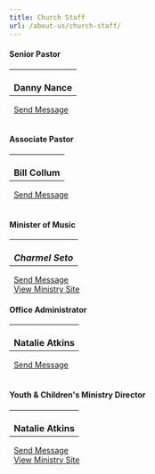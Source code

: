```yaml
---
title: Church Staff
url: /about-us/church-staff/
---
```


<div class="bvbc-staff">
  <div class="member">
    <div class="bvbc-heading"><h4 class="heading text-center">Senior Pastor</h4></div>
    <table>
      <tr>
        <td class="text-center">
          <div class="image" style="background-image: url('/img/staff/danny-nance-175.jpg')">&nbsp;</div>
          <strong>Danny Nance</strong>
        </td>
      </tr>
    </table>
    <div class="footer">
      <i class="fa fa-envelope" title="E-mail"></i>&nbsp; <a href="mailto:pastor@bayvista.org?Subject=Message from Website">Send Message</a><br>&nbsp;
    </div>
  </div>
   <div class="member">
    <div class="bvbc-heading"><h4 class="heading text-center">Associate Pastor</h4></div>
    <table>
      <tr>
        <td class="text-center">
          <div class="image" style="background-image: url('/img/staff/bill-collum-175.jpg')">&nbsp;</div>
          <strong>Bill Collum</strong>
        </td>
      </tr>
    </table>
    <div class="footer">
      <i class="fa fa-envelope" title="E-mail"></i>&nbsp; <a href="mailto:admin@bayvista.org?Subject=Message from Website">Send Message</a><br>&nbsp;
    </div>
  </div>
  <div class="member">
    <div class="bvbc-heading"><h4 class="heading text-center">Minister of Music</h4></div>
    <table>
      <tr>
        <td class="text-center">
           <div class="image" style="background-image: url('/img/staff/charmel-seto-175.jpg')">&nbsp;</div>
           <strong><em>Charmel Seto </em></strong><br>
        </td>
      </tr>
    </table>
    <div class="footer">
      <i class="fa fa-envelope" title="E-mail"></i>&nbsp; <a href="mailto:Charmel@bayvista.org?Subject=Message from Website">Send Message</a><br>
      <i class="fa fa-link" title="Link"></i>&nbsp; <a title="Worship" href="/ministries/worship/">View Ministry Site</a>
    </div>
  </div>
  <div class="member">
    <div class="bvbc-heading"><h4 class="heading text-center">Office Administrator</h4></div>
    <table>
      <tr>
        <td class="text-center">
          <div class="image" style="background-image: url('/img/staff/natalie-atkins-175.jpg')">&nbsp;</div>
          <strong>Natalie Atkins</strong>
        </td>
      </tr>
    </table>
    <div class="footer">
      <i class="fa fa-envelope" title="E-mail"></i>&nbsp; <a href="mailto:office@bayvista.org?Subject=Message from Website">Send Message</a><br>&nbsp;
    </div>
  </div>
  <div class="member">
    <div class="bvbc-heading"><h4 class="heading text-center">Youth &amp; Children's Ministry Director</h4></div>
    <table>
      <tr>
        <td class="text-center">
          <div class="image" style="background-image: url('/img/staff/natalie-atkins-175.jpg')">&nbsp;</div>
          <strong>Natalie Atkins</strong>
        </td>
      </tr>
    </table>
    <div class="footer">
      <i class="fa fa-envelope" title="E-mail"></i>&nbsp; <a href="mailto:natalie@bayvista.org?Subject=Message from Website">Send Message</a><br>
      <i class="fa fa-link" title="Link"></i>&nbsp; <a title="Worship" href="/ministries/children/">View Ministry Site</a>
    </div>
  </div>
</div>
